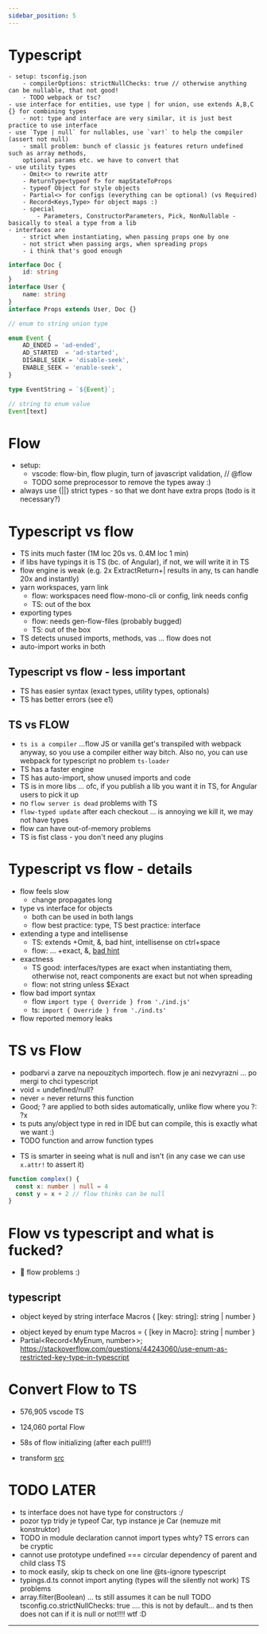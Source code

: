 ```yaml
---
sidebar_position: 5
---
```


# Typescript

```
- setup: tsconfig.json
    - compilerOptions: strictNullChecks: true // otherwise anything can be nullable, that not good!
    - TODO webpack or tsc?
- use interface for entities, use type | for union, use extends A,B,C {} for combining types
    - not: type and interface are very similar, it is just best practice to use interface
- use `Type | null` for nullables, use `var!` to help the compiler (assert not null)
    - small problem: bunch of classic js features return undefined such as array methods,
    optional params etc. we have to convert that
- use utility types
    - Omit<> to rewrite attr
    - ReturnType<typeof f> for mapStateToProps
    - typeof Object for style objects
    - Partial<> for configs (everything can be optional) (vs Required)
    - Record<Keys,Type> for object maps :)
    - special
        - Parameters, ConstructorParameters, Pick, NonNullable - basically to steal a type from a lib
- interfaces are
    - strict when instantiating, when passing props one by one
    - not strict when passing args, when spreading props
    - i think that's good enough
```

```ts
interface Doc {
    id: string
}
interface User {
    name: string
}
interface Props extends User, Doc {}
```

```ts
// enum to string union type

enum Event {
    AD_ENDED = 'ad-ended',
    AD_STARTED  = 'ad-started',
    DISABLE_SEEK = 'disable-seek',
    ENABLE_SEEK = 'enable-seek',
}

type EventString = `${Event}`;

// string to enum value
Event[text]
```

# Flow
- setup:
    - vscode: flow-bin, flow plugin, turn of javascript validation, // @flow
    - TODO some preprocessor to remove the types away :)
- always use {||} strict types - so that we dont have extra props (todo is it necessary?)

# Typescript vs flow
- TS inits much faster (1M loc 20s vs. 0.4M loc 1 min)
- if libs have typings it is TS (bc. of Angular), if not, we will write it in TS
- flow engine is weak (e.g. 2x ExtractReturn+| results in any, ts can handle 20x and instantly)
- yarn workspaces, yarn link
    - flow: workspaces need flow-mono-cli or config, link needs config
    - TS: out of the box
- exporting types
    - flow: needs gen-flow-files (probably bugged)
    - TS: out of the box
- TS detects unused imports, methods, vas ... flow does not
- auto-import works in both

## Typescript vs flow - less important
- TS has easier syntax (exact types, utility types, optionals)
- TS has better errors (see e1)

## TS vs FLOW
* `ts is a compiler` ...flow JS or vanilla get's transpiled with webpack anyway, so you use a compiler either way bitch.
Also no, you can use webpack for typescript no problem `ts-loader`
* TS has a faster engine
* TS has auto-import, show unused imports and code
* TS is in more libs ... ofc, if you publish a lib you want it in TS, for Angular users to pick it up
* no `flow server is dead` problems with TS
* `flow-typed update` after each checkout ... is annoying we kill it, we may not have types
* flow can have out-of-memory problems
* TS is fist class - you don't need any plugins


# Typescript vs flow - details
- flow feels slow
    - change propagates long
- type vs interface for objects
    - both can be used in both langs
    - flow best practice: type, TS best practice: interface
- extending a type and intellisense
    - TS: extends +Omit, &, bad hint, intellisense on ctrl+space
    - flow: ... +exact, &, [bad hint]((https://stackoverflow.com/questions/61851075/typescript-extending-interfaces-and-hover-hints))
- exactness
    - TS good: interfaces/types are exact when instantiating them, otherwise not, react components
    are exact but not when spreading
    - flow: not string unless $Exact
- flow bad import syntax
    - flow `import type { Override } from './ind.js'`
    - ts: `import { Override } from './ind.ts'`
- flow reported memory leaks



# TS vs Flow

- podbarvi a zarve na nepouzitych importech. flow je ani nezvyrazni ... po mergi to chci
typescript
- void = undefined/null?
- never = never returns this function
- Good; ? are applied to both sides automatically, unlike flow where you ?: ?x
- ts puts any/object type in red in IDE but can compile, this is exactly what we want :)
- TODO function and arrow function types
* TS is smarter in seeing what is null and isn't (in any case we can use `x.attr!` to assert it)
```ts
function complex() {
  const x: number | null = 4
  const y = x + 2 // flow thinks can be null
}

```




# Flow vs typescript and what is fucked?
* 🐷 flow problems :)
## typescript
* object keyed by string  interface Macros { [key: string]: string | number }
- object keyed by enum    type Macros = { [key in Macro]: string | number }
- Partial<Record<MyEnum, number>>;
https://stackoverflow.com/questions/44243060/use-enum-as-restricted-key-type-in-typescript


# Convert Flow to TS
- 576,905 vscode TS
- 124,060 portal Flow
- 58s of flow initializing (after each pull!!!)

- transform [src](https://skovhus.github.io/blog/flow-to-typescript-migration/)

# TODO LATER
- ts interface does not have type for constructors :/
- pozor typ tridy je typeof Car, typ instance je Car (nemuze mit konstruktor)
- TODO in module declaration cannot import types whty?
TS errors can be cryptic
- cannot use prototype undefined === circular dependency of parent and child class
TS
- to mock easily, skip ts check on one line @ts-ignore
typescript
- typings.d.ts connot import anyting (types will the silently not work)
TS problems
- array.filter(Boolean) ... ts still assumes it can be null
TODO tsconfig.co.strictNullChecks: true .... this is not by default... and ts then does not can if it is null or not!!!! wtf :D


-------------------
